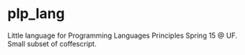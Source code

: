 # plp_lang
Little language for Programming Languages Principles Spring 15 @ UF. Small subset of coffescript.
